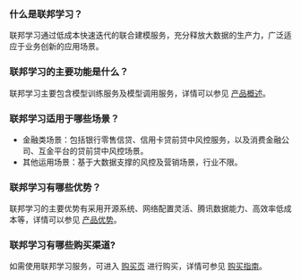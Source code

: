### 什么是联邦学习？
联邦学习通过低成本快速迭代的联合建模服务，充分释放大数据的生产力，广泛适应于业务创新的应用场景。

### 联邦学习的主要功能是什么？
联邦学习主要包含模型训练服务及模型调用服务，详情可以参见 [产品概述]()。

### 联邦学习适用于哪些场景？
- 金融类场景：包括银行零售信贷、信用卡贷前贷中风控服务，以及消费金融公司、互金平台的贷前贷中风控场景。
- 其他运用场景：基于大数据支撑的风控及营销场景，行业不限。

### 联邦学习有哪些优势？
联邦学习的主要优势有采用开源系统、网络配置灵活、腾讯数据能力、高效率低成本等，详情可以参见 [产品优势]()。

### 联邦学习有哪些购买渠道?
如需使用联邦学习服务，可进入 [购买页](https://buy.cloud.tencent.com/p_fl) 进行购买，详情可参见 [购买指南]()。


